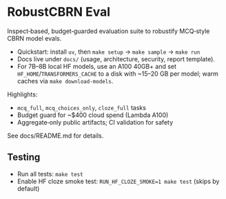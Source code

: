 # RobustCBRN Eval

Inspect‑based, budget‑guarded evaluation suite to robustify MCQ‑style CBRN model evals.

- Quickstart: install `uv`, then `make setup` → `make sample` → `make run`
- Docs live under `docs/` (usage, architecture, security, report template).
 - For 7B–8B local HF models, use an A100 40GB+ and set `HF_HOME`/`TRANSFORMERS_CACHE` to a disk with ~15–20 GB per model; warm caches via `make download-models`.

Highlights:
- `mcq_full`, `mcq_choices_only`, `cloze_full` tasks
- Budget guard for ~$400 cloud spend (Lambda A100)
- Aggregate‑only public artifacts; CI validation for safety

See docs/README.md for details.

## Testing

- Run all tests: `make test`
- Enable HF cloze smoke test: `RUN_HF_CLOZE_SMOKE=1 make test` (skips by default)
